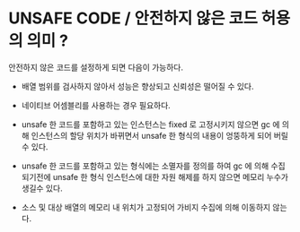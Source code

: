 # UNSAFE CODE / 안전하지 않은 코드 허용의 의미 ?

안전하지 않은 코드를 설정하게 되면 다음이 가능하다.

- 배열 범위를 검사하지 않아서 성능은 향상되고 신뢰성은 떨어질 수 있다.

- 네이티브 어셈블리를 사용하는 경우 필요하다.

- unsafe 한 코드를 포함하고 있는 인스턴스는 fixed 로 고정시키지 않으면 gc 에 의해 인스턴스의 할당 위치가 바뀌면서 unsafe 한 형식의 내용이 엉뚱하게 되어 버릴 수 있다.

- unsafe 한 코드를 포함하고 있는 형식에는 소멸자를 정의를 하여 gc 에 의해 수집되기전에 unsafe 한 형식 인스턴스에 대한 자원 해제를 하지 않으면 메모리 누수가 생길수 있다.

- 소스 및 대상 배열의 메모리 내 위치가 고정되어 가비지 수집에 의해 이동하지 않는다.

